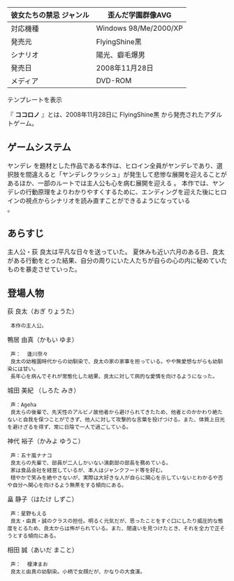彼女たちの禁忌  ジャンル  |  歪んだ学園群像AVG   
---|---  
対応機種  |  Windows 98/Me/2000/XP   
発売元  |  FlyingShine黒   
シナリオ  |  陽光、癖毛爆男   
発売日  |  2008年11月28日   
メディア  |  DVD-ROM   
テンプレートを表示  
  
『 **ココロノ** 』とは、2008年11月28日に  FlyingShine黒  から発売されたアダルトゲーム。

##  ゲームシステム  

ヤンデレ
を題材とした作品である本作は、ヒロイン全員がヤンデレであり、選択肢を間違えると「ヤンデレクラッシュ」が発生して悲惨な展開を迎えることがあるほか、一部のルートでは主人公も心を病む展開を迎える
  。
本作では、ヤンデレの行動原理をよりわかりやすくするために、エンディングを迎えた後にヒロインの視点からシナリオを読み直すことができるようになっている  
。

##  あらすじ  

主人公・荻 良太は平凡な日々を送っていた。
夏休みも近い六月のある日、良太がある行動をとった結果、自分の周りにいた人たちが自らの心の内に秘めていたものを暴走させていった。

##  登場人物  

荻 良太（おぎ りょうた）

     本作の主人公。 
鴨居 由真（かもい ゆま）

     声：  逢川奈々 
     良太の幼稚園時代からの幼馴染で、良太の家の家事を担っている。やや無愛想ながらも幼馴染には甘い。 
     長年心を病んでそれが常態化した結果、良太に対して病的な愛情を向けるようになった。 
城田 美紀 （しろた みき）

     声：Ageha 
     良太らの後輩で、先天性のアルビノ故他者から避けられてきたため、他者とのかかわり絶たないと自我を保つことができず、他人に対して攻撃的な言葉を投げつける。また、体質上日光を避けざるを得ず、常に日陰で一人で過ごしている。 
神代 裕子（かみよ ゆうこ）

     声：五十嵐ナナコ 
     良太らの先輩で、部員が二人しかいない演劇部の部長を務めている。 
     家は食品会社を経営しているが、本人はジャンクフード等を好む。 
     穏やかで笑みを絶やさないが、実際は大好きな人が自らに関心を示していないとわかるや否や自分へ関心を向けるよう無茶をする傾向にある。 
畠 静子（はたけ しずこ）

     声：星野もえる 
     良太・由真・誠のクラスの担任。明るく元気だが、思ったことをすぐ口にしたり威圧的な態度をとるため、良太からは怖がられている。また、間違いを見つけたとき、それを全力で正そうとする傾向にある。 
相田 誠（あいだ まこと）

     声：  榎津まお 
     良太と由真の幼馴染。小柄で女顔だが、かなりの大食漢。 

